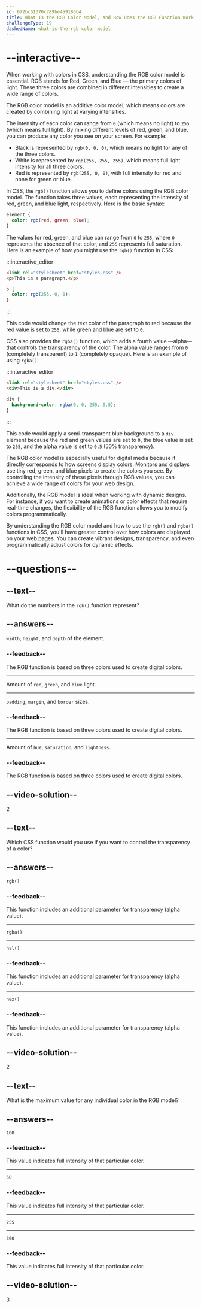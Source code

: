 ```yaml
---
id: 672bc51370c789be459186b4
title: What Is the RGB Color Model, and How Does the RGB Function Work in CSS?
challengeType: 19
dashedName: what-is-the-rgb-color-model
---
```


# --interactive--

When working with colors in CSS, understanding the RGB color model is essential. RGB stands for Red, Green, and Blue — the primary colors of light. These three colors are combined in different intensities to create a wide range of colors.

The RGB color model is an additive color model, which means colors are created by combining light at varying intensities.

The intensity of each color can range from `0` (which means no light) to `255` (which means full light). By mixing different levels of red, green, and blue, you can produce any color you see on your screen. For example:

- Black is represented by `rgb(0, 0, 0)`, which means no light for any of the three colors.
- White is represented by `rgb(255, 255, 255)`, which means full light intensity for all three colors.
- Red is represented by `rgb(255, 0, 0)`, with full intensity for red and none for green or blue.

In CSS, the `rgb()` function allows you to define colors using the RGB color model. The function takes three values, each representing the intensity of red, green, and blue light, respectively. Here is the basic syntax:

```css
element {
  color: rgb(red, green, blue);
}
```

The values for red, green, and blue can range from `0` to `255`, where `0` represents the absence of that color, and `255` represents full saturation. Here is an example of how you might use the `rgb()` function in CSS:

:::interactive_editor

```html
<link rel="stylesheet" href="styles.css" />
<p>This is a paragraph.</p>
```

```css
p {
  color: rgb(255, 0, 0);
}
```

:::

This code would change the text color of the paragraph to red because the red value is set to `255`, while green and blue are set to `0`.

CSS also provides the `rgba()` function, which adds a fourth value —alpha— that controls the transparency of the color. The alpha value ranges from `0` (completely transparent) to `1` (completely opaque). Here is an example of using `rgba()`:

:::interactive_editor

```html
<link rel="stylesheet" href="styles.css" />
<div>This is a div.</div>
```

```css
div {
  background-color: rgba(0, 0, 255, 0.5);
}
```

:::

This code would apply a semi-transparent blue background to a `div` element because the red and green values are set to `0`, the blue value is set to `255`, and the alpha value is set to `0.5` (50% transparency).

The RGB color model is especially useful for digital media because it directly corresponds to how screens display colors. Monitors and displays use tiny red, green, and blue pixels to create the colors you see. By controlling the intensity of these pixels through RGB values, you can achieve a wide range of colors for your web design.

Additionally, the RGB model is ideal when working with dynamic designs. For instance, if you want to create animations or color effects that require real-time changes, the flexibility of the RGB function allows you to modify colors programmatically.

By understanding the RGB color model and how to use the `rgb()` and `rgba()` functions in CSS, you'll have greater control over how colors are displayed on your web pages. You can create vibrant designs, transparency, and even programmatically adjust colors for dynamic effects.

# --questions--

## --text--

What do the numbers in the `rgb()` function represent?

## --answers--

`width`, `height`, and `depth` of the element.

### --feedback--

The RGB function is based on three colors used to create digital colors.

---

Amount of `red`, `green`, and `blue` light.

---

`padding`, `margin`, and `border` sizes.

### --feedback--

The RGB function is based on three colors used to create digital colors.

---

Amount of `hue`, `saturation`, and `lightness`.

### --feedback--

The RGB function is based on three colors used to create digital colors.

## --video-solution--

2

## --text--

Which CSS function would you use if you want to control the transparency of a color?

## --answers--

`rgb()`

### --feedback--

This function includes an additional parameter for transparency (alpha value).

---

`rgba()`

---

`hsl()`

### --feedback--

This function includes an additional parameter for transparency (alpha value).

---

`hex()`

### --feedback--

This function includes an additional parameter for transparency (alpha value).

## --video-solution--

2

## --text--

What is the maximum value for any individual color in the RGB model?

## --answers--

`100`

### --feedback--

This value indicates full intensity of that particular color.

---

`50`

### --feedback--

This value indicates full intensity of that particular color.

---

`255`

---

`360`

### --feedback--

This value indicates full intensity of that particular color.

## --video-solution--

3
